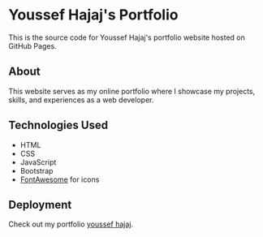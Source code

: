 # Youssef Hajaj's Portfolio

This is the source code for Youssef Hajaj's portfolio website hosted on GitHub Pages.

## About

This website serves as my online portfolio where I showcase my projects, skills, and experiences as a web developer.

## Technologies Used

- HTML
- CSS
- JavaScript
- Bootstrap
- [FontAwesome](https://fontawesome.com/) for icons


## Deployment

Check out my portfolio <a href="https://youssefhajaj.github.io/" target="_blank">youssef hajaj</a>.

